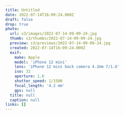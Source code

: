 ```yaml
---
title: Untitled
date: 2022-07-14T16:09:24.000Z
draft: false
drop: true
photo:
  url: s3/images/2022-07-14-09-09-24.jpg
  thumb: s3/thumbs/2022-07-14-09-09-24.jpg
  preview: s3/previews/2022-07-14-09-09-24.jpg
  created: 2022-07-14T16:09:24.000Z
  exif:
    make: Apple
    model: 'iPhone 12 mini'
    lens: 'iPhone 12 mini back camera 4.2mm f/1.6'
    iso: 32
    aperture: 1.6
    shutter_speed: 1/1500
    focal_length: '4.2 mm'
    gps: null
  title: null
  caption: null
links: []
---
```

